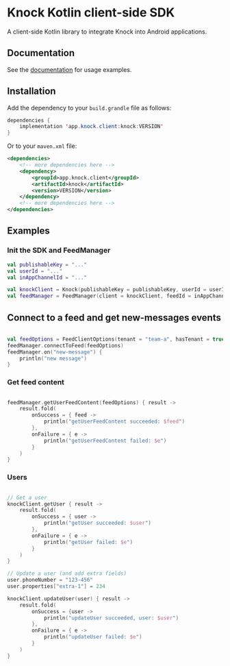 # Knock Kotlin client-side SDK

A client-side Kotlin library to integrate Knock into Android applications.

## Documentation

See the [documentation](https://docs.knock.app/in-app-ui/android/reference) for usage examples.

## Installation

Add the dependency to your `build.grandle` file as follows:

```java
dependencies {
    implementation 'app.knock.client:knock:VERSION'
}
```

Or to your `maven.xml` file:

```xml
<dependencies>
    <!-- more dependencies here -->
    <dependency>
        <groupId>app.knock.client</groupId>
        <artifactId>knock</artifactId>
        <version>VERSION</version>
    </dependency>
    <!-- more dependencies here -->
</dependencies>
```

## Examples

### Init the SDK and FeedManager

```kotlin
val publishableKey = "..."
val userId = "..."
val inAppChannelId = "..."

val knockClient = Knock(publishableKey = publishableKey, userId = userId)
val feedManager = FeedManager(client = knockClient, feedId = inAppChannelId)

```

## Connect to a feed and get new-messages events

```kotlin

val feedOptions = FeedClientOptions(tenant = "team-a", hasTenant = true)
feedManager.connectToFeed(feedOptions)
feedManager.on("new-message") {
    println("new message")
}

```

### Get feed content

```kotlin

feedManager.getUserFeedContent(feedOptions) { result ->
    result.fold(
        onSuccess = { feed ->
            println("getUserFeedContent succeeded: $feed")
        },
        onFailure = { e ->
            println("getUserFeedContent failed: $e")
        }
    )
}

```

### Users

```kotlin

// Get a user
knockClient.getUser { result ->
    result.fold(
        onSuccess = { user ->
            println("getUser succeeded: $user")
        },
        onFailure = { e ->
            println("getUser failed: $e")
        }
    )
}

// Update a user (and add extra fields)
user.phoneNumber = "123-456"
user.properties["extra-1"] = 234

knockClient.updateUser(user) { result ->
    result.fold(
        onSuccess = {user ->
            println("updateUser succeeded, user: $user")
        },
        onFailure = { e ->
            println("updateUser failed: $e")
        }
    )
}

```
